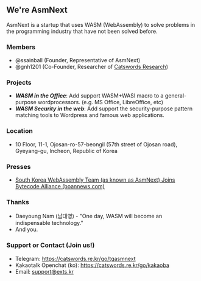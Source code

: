 ## We're AsmNext

AsmNext is a startup that uses WASM (WebAssembly) to solve problems in the programming industry that have not been solved before.

### Members
  * @ssainball (Founder, Representative of AsmNext)
  * @gnh1201 (Co-Founder, Researcher of [Catswords Research](https://catswords.com))

### Projects
  *  ***WASM in the Office***: Add support WASM+WASI macro to a general-purpose wordprocessors. (e.g. MS Office, LibreOffice, etc)
  *  ***WASM Security in the web***: Add support the security-purpose pattern matching tools to Wordpress and famous web applications.

### Location
  * 10 Floor, 11-1, Ojosan-ro-57-beongil (57th street of Ojosan road), Gyeyang-gu, Incheon, Republic of Korea

### Presses
  * [South Korea WebAssembly Team (as known as AsmNext) Joins Bytecode Alliance (boannews.com)](https://www.boannews.com/media/view.asp?idx=105951)

### Thanks
  * Daeyoung Nam (남대영) - "One day, WASM will become an indispensable technology."
  * And you.

### Support or Contact (Join us!)
  * Telegram: https://catswords.re.kr/go/tgasmnext
  * Kakaotalk Openchat (ko): https://catswords.re.kr/go/kakaoba
  * Email: support@exts.kr
